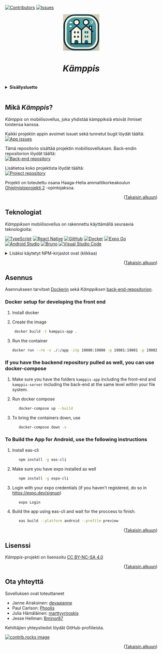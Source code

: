 <a id="readme-alku"></a>
<!-- SHIELDIT -->
[![Contributors][contributors-shield]][contributors-url]
[![Issues][issues-shield]][issues-url]

<div align="center">
<img src="./assets/images/kamppis-app-icon.png" alt="Kämppis-sovelluksen logo" width="120px" height="120px">
<h1><i>Kämppis</i></h1>
</div>

<br>
<details>
<summary><b>Sisällysluetto</b></summary>
  <ol>
    <li>
        <a href="#mikä-kämppis">Mikä <i>Kämppis</i>?</a>
    </li>
    <li>
        <a href="#teknologiat">Teknologiat</a>
    </li>
    <li>
        <a href="#asennus">Asennus</a>
    </li>
   <li>
      <a href="#lisenssi">Lisenssi</a>
   </li>
    <li>
        <a href="#ota-yhteyttä">Ota yhteyttä</a>
    </li>
  </ol>
</details><br>

## Mikä _Kämppis_?
_Kämppis_ on mobiilisovellus, joka yhdistää kämppiksiä etsivät ihmiset toistensa kanssa.

Kaikki projektin appin avoimet issuet sekä tunnetut bugit löydät täältä: <br>
[![App issues][app-issues-logo]][app-issues-url]

Tämä repositorio sisältää projektin mobiilisovelluksen. Back-endin repositorion löydät täältä:<br>
[![Back-end repository][back-end-repository-logo]][back-end-repository-url]

Lisätietoa koko projektista löydät täältä: <br>
[![Project repository][project-repository-logo]][project-repository-url]

Projekti on toteutettu osana Haaga-Helia ammattikorkeakoulun [Ohjelmistoprojekti 2](https://opinto-opas.haaga-helia.fi/course_unit/SOF007AS3A) -opintojaksoa.

<p align="right">(<a href="#readme-alku">Takaisin alkuun</a>)</p>

## Teknologiat

_Kämppiksen_ mobiilisovellus on rakennettu käyttämällä seuraavia teknologioita:

[![TypeScript][typescript-logo]][typescript-url]
[![React Native][react-native-logo]][react-native-url]
[![GitHub][github-logo]][github-url]
[![Docker][docker-logo]][docker-url]
[![Expo Go][expo-logo]][expo-url]
[![Android Studio][android-studio-logo]][android-studio-url]
[![Bruno][bruno-logo]][bruno-url]
[![Visual Studio Code][vs-code-logo]][vs-code-url]

<details>
<summary>Lisäksi käytetyt NPM-kirjastot ovat (klikkaa)</summary>
<ul>
   <li><a href="https://www.npmjs.com/package/jest-expo">jest-expo</a></li>
   <li><a href="https://www.npmjs.com/package/@codsod/react-native-chat">codsod/react-native-chat</a></li>
   <li><a href="https://www.npmjs.com/package/@gluestack-style/react">gluestack-style/react</a></li>
   <li><a href="https://www.npmjs.com/package/@gluestack-ui/themed">gluestack-ui/themed</a></li>
   <li><a href="https://www.npmjs.com/package/@hookform/resolvers">hookform/resolvers</a></li>
   <li><a href="https://www.npmjs.com/package/@legendapp/motion">legendap/motion</a></li>
   <li><a href="https://www.npmjs.com/package/@shopify/flash-list">shopify/flash-list</a></li>
   <li><a href="https://www.npmjs.com/package/@stomp/stompjs">stomp/stompjs</a></li>
   <li><a href="https://www.npmjs.com/package/@tanstack/react-query">tanstack/react-query</a></li>
   <li><a href="https://www.npmjs.com/package/@unitools/image">unitools/image</a></li>
   <li><a href="https://www.npmjs.com/package/@unitools/router">unitools/router</a></li>
   <li><a href="https://www.npmjs.com/package/axios">axios</a></li>
   <li><a href="https://www.npmjs.com/package/babel-plugin-module-resolver">babel-plugin-module-resolver</a></li>
   <li><a href="https://www.npmjs.com/package/lucide-react-native">lucide-react-native</a></li>
   <li><a href="https://www.npmjs.com/package/nativewind">nativewind</a></li>
   <li><a href="https://www.npmjs.com/package/rn-tooltip">rn-tooltip</a></li>
   <li><a href="https://www.npmjs.com/package/tailwindcss">tailwindcss</a></li>
   <li><a href="https://www.npmjs.com/package/yup">yup</a></li>
   <li><a href="https://www.npmjs.com/package/zod">zod</a></li>
   <li><a href="https://www.npmjs.com/package/expo-clipboard">expo-clipboard</a></li>
   <li><a href="https://www.npmjs.com/package/@babel/core">babel/core</a></li>
   <li><a href="https://www.npmjs.com/package/jest">jest</a></li>
   <li><a href="https://www.npmjs.com/package/jscodeshift">jscodeshift</a></li>
   <li><a href="https://www.npmjs.com/package/patch-package">patch-package</a></li>
   <li><a href="https://www.npmjs.com/package/postinstall">postinstall</a></li>
   <li><a href="https://www.npmjs.com/package/react-test-renderer">react-test-renderer</a></li>
</ul>
</details>

<p align="right">(<a href="#readme-alku">Takaisin alkuun</a>)</p>

## Asennus
Asennukseen tarvitset [Dockerin](https://www.docker.com) sekä _Kämppiksen_ [back-end-repositorion](https://github.com/HH-Nat20/kamppis-server).

### Docker setup for developing the front end

1. Install docker

2. Create the image

   ```bash
    docker build -t kamppis-app .
   ```

3. Run the container

   ```bash
   docker run --rm -v ./:/app -itp 19000:19000 -p 19001:19001 -p 19002:19002 -p 8081:8081 kamppis-app
   ```

### If you have the backend repository pulled as well, you can use docker-compose

1. Make sure you have the folders `kamppis-app` including the front-end and `kamppis-server` including the back-end at the same level within your file system.

2. Run docker compose

   ```bash
      docker-compose up --build
   ```

3. To bring the containers down, use

   ```bash
      docker-compose down -v
   ```

### To Build the App for Android, use the following instructions

1. Install eas-cli

   ```bash
      npm install -g eas-cli
   ```
   
2. Make sure you have expo installed as well

   ```bash
      npm install -g expo-cli
   ```

3. Login with your expo credentials (if you haven't registered, do so in https://expo.dev/signup)

   ```bash
      expo Login
   ```
   
4. Build the app using eas-cli and wait for the proccess to finish.

   ```bash
      eas build --platform android --profile preview
   ```
   <p align="right">(<a href="#readme-alku">Takaisin alkuun</a>)</p>

## Lisenssi

<p xmlns:cc="http://creativecommons.org/ns#" ><i>Kämppis</i>-projekti on lisensoitu <a href="https://creativecommons.org/licenses/by-nc-sa/4.0/?ref=chooser-v1" target="_blank" rel="license noopener noreferrer" style="display:inline-block;">CC BY-NC-SA 4.0<img style="height:22px!important;margin-left:3px;vertical-align:text-bottom;" src="https://mirrors.creativecommons.org/presskit/icons/cc.svg?ref=chooser-v1" alt=""><img style="height:22px!important;margin-left:3px;vertical-align:text-bottom;" src="https://mirrors.creativecommons.org/presskit/icons/by.svg?ref=chooser-v1" alt=""><img style="height:22px!important;margin-left:3px;vertical-align:text-bottom;" src="https://mirrors.creativecommons.org/presskit/icons/nc.svg?ref=chooser-v1" alt=""><img style="height:22px!important;margin-left:3px;vertical-align:text-bottom;" src="https://mirrors.creativecommons.org/presskit/icons/sa.svg?ref=chooser-v1" alt=""></a></p>

<p align="right">(<a href="#readme-alku">Takaisin alkuun</a>)</p>

## Ota yhteyttä
Sovelluksen ovat toteuttaneet
- Janne Airaksinen: [devaajanne](https://github.com/devaajanne)
- Paul Carlson: [Phoolis](https://github.com/Phoolis)
- Julia Hämäläinen: [marttyyriroskis](https://github.com/marttyyriroskis)
- Jesse Hellman: [Bminor87](https://github.com/Bminor87)

Kehittäjien yhteystiedot löydät GitHub-profiileista.
  
<a href="https://github.com/HH-Nat20/kamppis-server/graphs/contributors">
  <img src="https://contrib.rocks/image?repo=HH-Nat20/kamppis-server" alt="contrib.rocks image" />
</a>

<p align="right">(<a href="#readme-alku">Takaisin alkuun</a>)</p>

<!-- LINKIT JA KUVAT -->

<!-- CONTRIBUTORS JA ISSUES -->
[contributors-shield]: https://img.shields.io/github/contributors/HH-Nat20/kamppis-app?style=for-the-badge
[contributors-url]: https://img.shields.io/github/contributors/HH-Nat20/kamppis-app
[issues-shield]: https://img.shields.io/github/issues/HH-Nat20/kamppis-app?style=for-the-badge
[issues-url]: https://img.shields.io/github/issues/HH-Nat20/kamppis-app

<!-- PROJEKTI JA REPOSITORIOT -->
[back-end-repository-logo]: https://img.shields.io/badge/BackEnd%20Repository-000000?style=for-the-badge
[back-end-repository-url]: https://github.com/HH-Nat20/kamppis-server
[project-repository-logo]: https://img.shields.io/badge/Project%20Repository-000000?style=for-the-badge
[project-repository-url]: https://github.com/HH-Nat20
[app-issues-logo]: https://img.shields.io/badge/App%20Open%20Issues%20And%20Bugs-000000?style=for-the-badge
[app-issues-url]: https://github.com/HH-Nat20/kamppis-app/issues

<!-- TEKNOLOGIAT JA TYÖKALUT-->
[typescript-logo]: https://img.shields.io/badge/TypeScript-3178C6?style=for-the-badge&logo=typescript&logoColor=white
[typescript-url]: https://www.typescriptlang.org/
[react-native-logo]: https://img.shields.io/badge/react_native-%2320232a.svg?style=for-the-badge&logo=react&logoColor=%2361DAFB
[react-native-url]: https://reactnative.dev/
[github-logo]: https://img.shields.io/badge/GitHub-%23121011.svg?logo=github&logoColor=white&style=for-the-badge
[github-url]: https://github.com/
[docker-logo]: https://img.shields.io/badge/docker-257bd6?style=for-the-badge&logo=docker&logoColor=white
[docker-url]: https://www.docker.com/
[expo-logo]: https://img.shields.io/badge/Expo-000020?style=for-the-badge&logo=expo&logoColor=fff
[expo-url]: https://expo.dev/go
[android-studio-logo]: https://img.shields.io/badge/android%20studio-346ac1?style=for-the-badge&logo=android%20studio&logoColor=white
[android-studio-url]: https://developer.android.com/studio
[bruno-logo]: https://img.shields.io/badge/Bruno-FF6C37?style=for-the-badge&logo=Bruno&logoColor=white
[bruno-url]: https://www.usebruno.com/
[vs-code-logo]: https://custom-icon-badges.demolab.com/badge/Visual%20Studio%20Code-0078d7.svg?logo=vsc&logoColor=white&style=for-the-badge
[vs-code-url]: https://code.visualstudio.com/